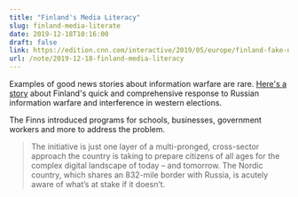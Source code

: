 ```yaml
---
title: "Finland's Media Literacy"
slug: finland-media-literate
date: 2019-12-18T10:16:00
draft: false
link: https://edition.cnn.com/interactive/2019/05/europe/finland-fake-news-intl/
url: /note/2019-12-18-finland-media-literacy
---
```


Examples of good news stories about information warfare are rare. [Here's a story](https://edition.cnn.com/interactive/2019/05/europe/finland-fake-news-intl/) about Finland's quick and comprehensive response to Russian information warfare and interference in western elections.

The Finns introduced programs for schools, businesses, government workers and more to address the problem.

> The initiative is just one layer of a multi-pronged, cross-sector approach the country is taking to prepare citizens of all ages for the complex digital landscape of today – and tomorrow. The Nordic country, which shares an 832-mile border with Russia, is acutely aware of what’s at stake if it doesn’t.
